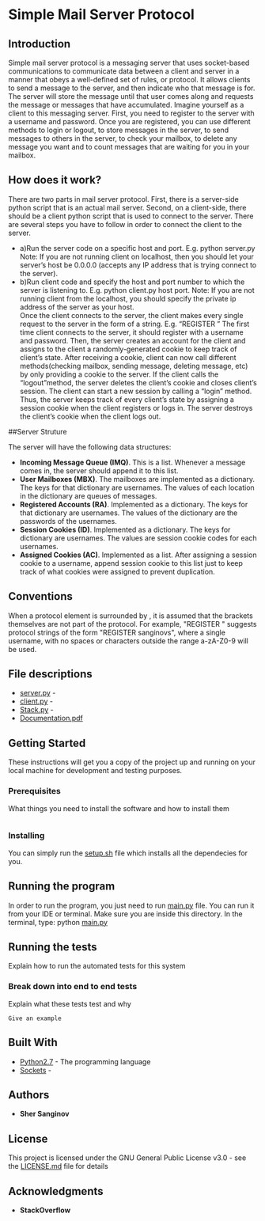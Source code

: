 # Simple Mail Server Protocol



## Introduction

Simple mail server protocol is a messaging server that uses socket-based communications to communicate data between a client and server in a manner that obeys a well-defined set of rules, or protocol. It allows clients to send a message to the server, and then indicate who that message is for. The server will store the message until that user comes along and requests the message or messages that have accumulated.
Imagine yourself as a client to this messaging server.
First, you need to register to the server with a username and password.
Once you are registered, you can use different methods to login or logout,
to store messages in the server, to send messages to others in the server,
to check your mailbox,  to delete any message you want and to count messages
that are waiting for you in your mailbox.


## How does it work?

There are two parts in mail server protocol.
First, there is a server-side python script that is an actual mail server.
Second, on a client-side, there should be a client python script that is used to
connect to the server. There are several steps you have to follow in order to
connect the client to the server.

* a)Run the server code on a specific host and port. E.g. python server.py <host> <port>
<br />Note: If you are not running client on localhost, then you should let your
server’s host be 0.0.0.0 (accepts any IP address that is trying connect to the server).
* b)Run client code and specify the host and port number to which the server is listening to.
E.g. python client.py host port. Note: If you are not running client from the localhost,
you should specify the private ip address of the server as your host.
<br />Once the client connects to the server, the client makes every single request to the server in the form of a string. E.g. “REGISTER <username> <password>”
The first time client connects to the server, it should register with a username and password. Then, the server creates an account for the client and assigns to the client a randomly-generated cookie to keep track of client’s state. After receiving a cookie, client can now call different methods(checking mailbox, sending message, deleting message, etc) by only providing a cookie to the server.
If the client calls the “logout”method, the server deletes the client’s cookie and closes client’s session. The client can start a new session by calling a “login” method. Thus, the server keeps track of every client’s state by assigning a session cookie when the client registers or logs in. The server destroys the client’s cookie when the client logs out.

##Server Struture

The server will have the following data structures:


* **Incoming Message Queue (IMQ)**. This is a list. Whenever a message comes in, the server should append it to this list.
* **User Mailboxes (MBX)**. The mailboxes are implemented as a dictionary. The keys for that dictionary are usernames. The values of each location in the dictionary are queues of messages.
* **Registered Accounts (RA)**. Implemented as a dictionary. The keys for that dictionary are usernames. The values of the dictionary are the passwords of the usernames.
* **Session Cookies (ID)**.  Implemented as a dictionary. The keys for dictionary are usernames. The values are session cookie codes for each usernames.
* **Assigned Cookies (AC)**. Implemented as a list. After assigning a session cookie to a username, append session cookie to this list just to keep track of what cookies were assigned to prevent duplication.

## Conventions

When a protocol element is surrounded by <angle brackets>, it is assumed that the brackets themselves are not part of the protocol. For example, "REGISTER <username>" suggests protocol strings of the form "REGISTER sanginovs", where a single username, with no spaces or characters outside the range a-zA-Z0-9 will be used.



## File descriptions

* [server.py](server.py) -
* [client.py](client.py) - 
* [Stack.py](Stack.py) - 
* [Documentation.pdf](Documentation.pdf)




## Getting Started

These instructions will get you a copy of the project up and running on your local machine for development and testing purposes.


### Prerequisites

What things you need to install the software and how to install them

```

```

### Installing

You can simply run the [setup.sh](setup.sh) file which installs all the dependecies for you.



## Running the program

In order to run the program, you just need to run [main.py](main.py) file. You can run it from your IDE or terminal.
Make sure you are inside this directory. In the terminal, type:
python [main.py](main.py)

## Running the tests

Explain how to run the automated tests for this system

### Break down into end to end tests

Explain what these tests test and why

```
Give an example
```


## Built With

* [Python2.7](https://www.python.org/) - The programming language
* [Sockets](link) - 


## Authors

* **Sher Sanginov**



## License

This project is licensed under the GNU General Public License v3.0 - see the [LICENSE.md](LICENSE.md) file for details

## Acknowledgments

* **StackOverflow**

